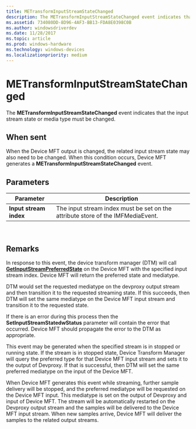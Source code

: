 ```yaml
---
title: METransformInputStreamStateChanged
description: The METransformInputStreamStateChanged event indicates that the input stream state or media type must be changed.
ms.assetid: 734080DD-8D96-4AF3-BB13-FDA8E0398C0B
ms.author: windowsdriverdev
ms.date: 11/28/2017
ms.topic: article
ms.prod: windows-hardware
ms.technology: windows-devices
ms.localizationpriority: medium
---
```


# METransformInputStreamStateChanged


The **METransformInputStreamStateChanged** event indicates that the input stream state or media type must be changed.

## <span id="When_sent"></span><span id="when_sent"></span><span id="WHEN_SENT"></span>When sent


When the Device MFT output is changed, the related input stream state may also need to be changed. When this condition occurs, Device MFT generates a **METransformInputStreamStateChanged** event.

## <span id="Parameters"></span><span id="parameters"></span><span id="PARAMETERS"></span>Parameters


| Parameter              | Description                                                                     |
|------------------------|---------------------------------------------------------------------------------|
| **Input stream index** | The input stream index must be set on the attribute store of the IMFMediaEvent. |

 

## <span id="Remarks"></span><span id="remarks"></span><span id="REMARKS"></span>Remarks


In response to this event, the device transform manager (DTM) will call [**GetInputStreamPreferredState**](https://msdn.microsoft.com/library/windows/hardware/mt797670) on the Device MFT with the specified input stream index. Device MFT will return the preferred state and mediatype.

DTM would set the requested mediatype on the devproxy output stream and then transition it to the requested streaming state. If this succeeds, then DTM will set the same mediatype on the Device MFT input stream and transition it to the requested state.

If there is an error during this process then the **SetInputStreamStatedwStatus** parameter will contain the error that occurred. Device MFT should propagate the error to the DTM as appropriate.

This event may be generated when the specified stream is in stopped or running state. If the stream is in stopped state, Device Transform Manager will query the preferred type for that Device MFT input stream and sets it to the output of Devproxy. If that is successful, then DTM will set the same preferred mediatype on the input of the Device MFT.

When Device MFT generates this event while streaming, further sample delivery will be stopped, and the preferred mediatype will be requested on the Device MFT input. This mediatype is set on the output of Devproxy and input of Device MFT. The stream will be automatically restarted on the Devproxy output stream and the samples will be delivered to the Device MFT input stream. When new samples arrive, Device MFT will deliver the samples to the related output streams.

 

 





